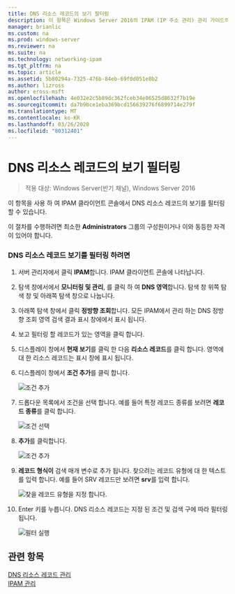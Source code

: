 ```yaml
---
title: DNS 리소스 레코드의 보기 필터링
description: 이 항목은 Windows Server 2016의 IPAM (IP 주소 관리) 관리 가이드의 일부입니다.
manager: brianlic
ms.custom: na
ms.prod: windows-server
ms.reviewer: na
ms.suite: na
ms.technology: networking-ipam
ms.tgt_pltfrm: na
ms.topic: article
ms.assetid: 5b80294a-7325-476b-84eb-69f0d051e8b2
ms.author: lizross
author: eross-msft
ms.openlocfilehash: 4e032e2c5b89dc362fceb34e06525d8632f7b19e
ms.sourcegitcommit: da7b9bce1eba369bcd156639276f6899714e279f
ms.translationtype: MT
ms.contentlocale: ko-KR
ms.lasthandoff: 03/26/2020
ms.locfileid: "80312401"
---
```

# <a name="filter-the-view-of-dns-resource-records"></a>DNS 리소스 레코드의 보기 필터링

>적용 대상: Windows Server(반기 채널), Windows Server 2016

이 항목을 사용 하 여 IPAM 클라이언트 콘솔에서 DNS 리소스 레코드의 보기를 필터링 할 수 있습니다.  
  
이 절차를 수행하려면 최소한 **Administrators** 그룹의 구성원이거나 이와 동등한 자격이 있어야 합니다.  
  
### <a name="to-filter-the-view-of-dns-resource-records"></a>DNS 리소스 레코드 보기를 필터링 하려면  
  
1.  서버 관리자에서 클릭  **IPAM**합니다. IPAM 클라이언트 콘솔에 나타납니다.  
  
2.  탐색 창에서에서 **모니터링 및 관리**, 를 클릭 하 여 **DNS 영역**합니다.  탐색 창 위쪽 탐색 창 및 아래쪽 탐색 창으로 나눕니다.  
  
3.  아래쪽 탐색 창에서 클릭 **정방향 조회**합니다. 모든 IPAM에서 관리 하는 DNS 정방향 조회 영역 검색 결과 표시 창에에서 표시 됩니다.  
  
4.  보고 필터링 할 레코드가 있는 영역을 클릭 합니다.  
  
5.  디스플레이 창에서 **현재 보기**를 클릭 한 다음 **리소스 레코드**를 클릭 합니다. 영역에 대 한 리소스 레코드는 표시 창에 표시 됩니다.  
  
6.  디스플레이 창에서 **조건 추가**를 클릭 합니다.  
  
    ![조건 추가](../../media/Filter-the-View-of-DNS-Resource-Records/ipam_FilterRR_01.jpg)  
  
7.  드롭다운 목록에서 조건을 선택 합니다. 예를 들어 특정 레코드 종류를 보려면 **레코드 종류**를 클릭 합니다.  
  
    ![조건 선택](../../media/Filter-the-View-of-DNS-Resource-Records/ipam_FilterRR_02.jpg)  
  
8.  **추가**를 클릭합니다.  
  
    ![조건 추가](../../media/Filter-the-View-of-DNS-Resource-Records/ipam_FilterRR_03.jpg)  
  
9. **레코드 형식이** 검색 매개 변수로 추가 됩니다. 찾으려는 레코드 유형에 대 한 텍스트를 입력 합니다. 예를 들어 SRV 레코드만 보려면 **srv**를 입력 합니다.  
  
    ![찾을 레코드 유형을 지정 합니다.](../../media/Filter-the-View-of-DNS-Resource-Records/ipam_FilterRR_04.jpg)  
  
10. Enter 키를 누릅니다. DNS 리소스 레코드는 지정 된 조건 및 검색 구에 따라 필터링 됩니다.  
  
    ![필터 실행](../../media/Filter-the-View-of-DNS-Resource-Records/ipam_FilterRR_05.jpg)  
  
## <a name="see-also"></a>관련 항목  
[DNS 리소스 레코드 관리](DNS-Resource-Record-Management.md)  
[IPAM 관리](Manage-IPAM.md)  
  



